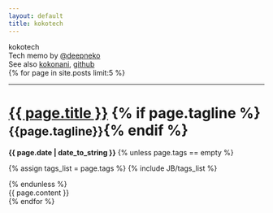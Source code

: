 ```yaml
---
layout: default 
title: kokotech
---
```

<div class="page-title">
  kokotech
</div>
<div class="page-explanation">
  Tech memo by <a href="https://twitter.com/deepneko">@deepneko</a><br>
  See also <a href="http://blog.kokonani.com">kokonani</a>, <a href="https://github.com/deepneko">github</a>
</div>
{% for page in site.posts limit:5 %}
<hr>
<div class="page-header">
  <h1><a href='{{ page.url }}'>{{ page.title }}</a> {% if page.tagline %}<small>{{page.tagline}}</small>{% endif %}</h1>
  <h4 style="display:inline">{{ page.date | date_to_string }}</h4>
  {% unless page.tags == empty %}
  <ul class="tag_box inline" style="padding-left: 0px;">
    {% assign tags_list = page.tags %}
    {% include JB/tags_list %}
  </ul>
  {% endunless %}  
</div>

<div class="row post-full">
  <div class="col-xs-12">
    <div class="content">
      {{ page.content }}
    </div>
  </div>
</div>
{% endfor %}
